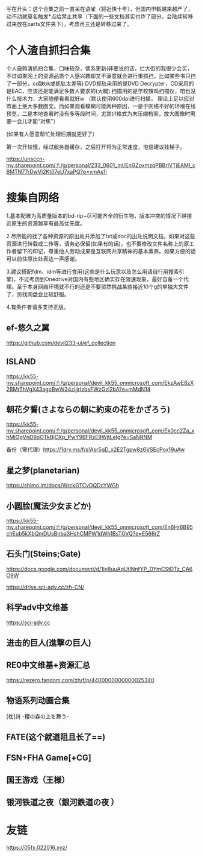 写在开头：这个合集之前一直呆在语雀（将近快十年），但国内申鹤越来越严了，动不动就莫名触发*点给禁止共享（下面的一些文档其实也炸了部分，会陆续转移过来放在parts文件夹下），考虑再三还是转移过来了。

# 个人渣自抓扫合集

个人自购渣抓扫合集，口味较杂，佛系更新(非要说的话，烂大街的我很少会买，不过如果网上的资源品质个人感兴趣却又不满意就会进行重抓扫，比如某些书只扫了一部分，cd缺bk或抓轨太差等)
DVD抓轨采用的是DVD Decrypter，CD采用的是EAC，应该还是能满足多数人要求的(大概)
扫描用的是学校辣鸡扫描仪，咱也没什么技术力，大家随便看看就好w
（默认使用600dpi进行扫描， 理论上足以应对市面上绝大多数图文。而如果观看模糊可能两种原因，一是于网络不好的环境在线预览，二是本地查看时没有多等段时间，尤其tif格式为未压缩档案，放大图像时需要一会儿才能“对焦"）

(如果有人愿意帮忙处理后期就更好了）

第一次开较慢，经过服务器缓存，之后打开将为正常速度，电信建议挂梯子。

https://unsccn-my.sharepoint.com/:f:/g/personal/233_0601_ml/EnGZoxmzqPBBrlVTjEAMI_cBMTN77rDwVj2Kt07eU7xaPQ?e=vmAs1i

# 搜集自网络

1.基本配置为高质量版本的bd-rip+尽可能齐全的衍生物，版本冲突的情况下越接近原生的资源越享有最高优先度。

2.尽所能的找了各种资源的原出处并添加了txt或doc的出处说明文档，如果对这些资源进行转载或二传等，请务必保留(如果有的话)，也不要修改文件名称上的原工作者留下的印记，尊重他人劳动成果是互联网共享精神的基本素养。如果方便的话可以前往原出处表达一声感谢。

3.建议搭配fdm、idm等进行食用(这些是什么玩意以及怎么用请自行用搜索引擎)，不过考虑到Onedrive对国内有些地区确实存在限速现象，最好自备一个代理。至于本身网络环境就不行的还是不要贸然挑战某些接近10个g的单独大文件了，另找网盘会比较舒服。

4.有条件者请多支持正版。

## ef-悠久之翼

https://github.com/devil233-ui/ef_collection

## ISLAND

https://kk55-my.sharepoint.com/:f:/g/personal/devil_kk55_onmicrosoft_com/EkzAwE8zX2BMrThVgX43agoBwW34zijjrIzbsFWzGzl2bA?e=mMdN14

## 朝花夕誓(さよならの朝に約束の花をかざろう)

https://kk55-my.sharepoint.com/:f:/g/personal/devil_kk55_onmicrosoft_com/Ek0cc2Za_xhMiOgVnD9qOTkBjOXp_PwY9BFRzE9WjtLeIg?e=SaNRNM

备份（需代理）https://1drv.ms/f/s!Asr5qD_x2E2Tgpw8z6VSEcPox19uAw

## 星之梦(planetarian)

https://shimo.im/docs/WrckGTCvDQDcYWGh

## 小圆脸(魔法少女まどか)

https://kk55-my.sharepoint.com/:f:/g/personal/devil_kk55_onmicrosoft_com/En6Hr6B95chEub5kXbQmDUsBnba3HshCMPW1dWh1BsTGVQ?e=E566rZ

## 石头门(Steins;Gate)

https://docs.google.com/document/d/1iy8uuAqUtINnfYP_DYmCStDTz_CA6O9W

https://drive.sci-adv.cc/zh-CN/

## 科学adv中文维基

https://sci-adv.cc

## 进击的巨人(進撃の巨人)

## RE0中文维基+资源汇总

https://rezero.fandom.com/zh/f/p/4400000000000025340

## 物语系列动画合集

[枕]詩 -櫻の森の上を舞う-

## FATE(这个就道阻且长了==)

## FSN+FHA Game[+CG]

## 国王游戏（王様）

## 银河铁道之夜（銀河鉄道の夜 ）

# 友链

https://05fx.022016.xyz/


